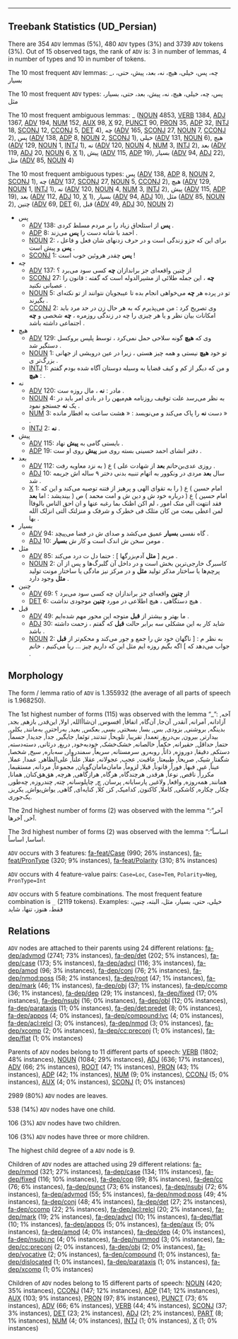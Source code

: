 

--------------------------------------------------------------------------------

## Treebank Statistics (UD_Persian)

There are 354 `ADV` lemmas (5%), 480 `ADV` types (3%) and 3739 `ADV` tokens (3%).
Out of 15 observed tags, the rank of `ADV` is: 3 in number of lemmas, 4 in number of types and 10 in number of tokens.

The 10 most frequent `ADV` lemmas: _، چه، پس، خیلی، هیچ، نه، بعد، پیش، حتی، بسیار

The 10 most frequent `ADV` types:  پس، چه، خیلی، هیچ، نه، پیش، بعد، حتی، بسیار، مثل

The 10 most frequent ambiguous lemmas: _ ([NOUN]() 4853, [VERB]() 1384, [ADJ]() 1367, [ADV]() 194, [NUM]() 152, [AUX]() 98, [X]() 92, [PUNCT]() 90, [PRON]() 35, [ADP]() 32, [INTJ]() 18, [SCONJ]() 12, [CCONJ]() 5, [DET]() 4), چه ([ADV]() 165, [SCONJ]() 27, [NOUN]() 7, [CCONJ]() 2), پس ([ADV]() 138, [ADP]() 8, [NOUN]() 2, [SCONJ]() 1), خیلی ([ADV]() 131, [NOUN]() 6), هیچ ([ADV]() 129, [NOUN]() 1, [INTJ]() 1), نه ([ADV]() 120, [NOUN]() 4, [NUM]() 3, [INTJ]() 2), بعد ([ADV]() 119, [ADJ]() 20, [NOUN]() 6, [X]() 1), پیش ([ADV]() 115, [ADP]() 19), بسیار ([ADV]() 94, [ADJ]() 22), مثل ([ADV]() 85, [NOUN]() 4)

The 10 most frequent ambiguous types:  پس ([ADV]() 138, [ADP]() 8, [NOUN]() 2, [SCONJ]() 1), چه ([ADV]() 137, [SCONJ]() 27, [NOUN]() 5, [CCONJ]() 2), هیچ ([ADV]() 129, [NOUN]() 1, [INTJ]() 1), نه ([ADV]() 120, [NOUN]() 4, [NUM]() 3, [INTJ]() 2), پیش ([ADV]() 115, [ADP]() 19), بعد ([ADV]() 112, [ADJ]() 10, [X]() 1), بسیار ([ADV]() 94, [ADJ]() 10), مثل ([ADV]() 85, [NOUN]() 2), چنین ([ADV]() 69, [DET]() 6), قبل ([ADV]() 49, [ADJ]() 30, [NOUN]() 2)


* پس
  * [ADV]() 138: <b>پس</b> از استلحاق زیاد را بر مردم مسلط کردی .
  * [ADP]() 8: احمد با شانه دست را <b>پس</b> می‌زند .
  * [NOUN]() 2: برای این که جزو زندگی است و در حرف زدنهای شان فعل و فاعل ، <b>پس</b> و پیش است .
  * [SCONJ]() 1: <b>پس</b> چقدر هروئین خوب است !
* چه
  * [ADV]() 137: از چنین واقعه‌ای جز براندازان <b>چه</b> کسی سود می‌برد ؟
  * [SCONJ]() 27: <b>چه</b> ، این جمله طلائی از مشیرالدوله است که گفته : قانون را عصبانی نکنید .
  * [NOUN]() 5: تو در پرده هر <b>چه</b> می‌خواهی انجام بده تا عیبجویان نتوانند از تو نکته‌ای بگیرند .
  * [CCONJ]() 2: وی تصریح کرد : من می‌پذیرم که به هر حال زن در حد مرد باید امکانات بیان نظر و یا هر چیزی را چه در زندگی روزمره ، <b>چه</b> شخصی و <b>چه</b> اجتماعی داشته باشد .
* هیچ
  * [ADV]() 129: وی که <b>هیچ</b> گونه سلاحی حمل نمی‌کرد ، توسط پلیس بروکسل دستگیر شد .
  * [NOUN]() 1: تو خود <b>هیچ</b> نیستی و همه چیز هستی ، زیرا در عین درویشی از جهانی بزرگ‌تر ی .
  * [INTJ]() 1: و من که دیگر از کم و کیف قضایا به وسیله دوستان آگاه شده بودم گفتم : <b>هیچ</b> .
* نه
  * [ADV]() 120: مادر : <b>نه</b> ، مال روزه‌ ست .
  * [NOUN]() 4: به نظر می‌رسد علت توقیف روزنامه هم‌میهن را در بادی امر باید در یک <b>نه</b> جستجو نمود .
  * [NUM]() 3: دست <b>نه</b> را پاک می‌کند و می‌نویسد : « هشت ساعت به افطار مانده » .
  * [INTJ]() 2: <b>نه</b> .
* پیش
  * [ADV]() 115: بایستی گامی به <b>پیش</b> نهاد .
  * [ADP]() 19: دفتر انشای احمد حسینی بسته روی میز <b>پیش</b> روی او ست .
* بعد
  * [ADV]() 112: روزی عدی‌بن‌حاتم <b>بعد</b> از شهادت علی ) ع ( به نزد معاویه رفت .
  * [ADJ]() 10: سال <b>بعد</b> مردی در ونکوور به اتهام تنبیه بدنی دختر ۹ ساله‌ اش جریمه شد .
  * [X]() 1: امام حسین ) ع ( را به تقوای الهی و پرهیز از فتنه توصیه می‌کند و این که امام حسین ) ع ( درباره خود ش و دین ش و امت محمد ) ص ( بیندیشد : اما <b>بعد</b> فقد انتهت الی منک امور ، لم اکن اظنک بما رغبه عنها و ان احق الناس بالوفاأ لمن اعطی بیعث من کان مثلک فی خطرک و شرفک و منزلتک التی انزلک الله بها .
* بسیار
  * [ADV]() 94: گاه نفسی <b>بسیار</b> عمیق می‌کشد و صدای ش در فضا می‌پیچد .
  * [ADJ]() 10: مومن سخن ش اندک است و کار ش <b>بسیار</b> .
* مثل
  * [ADV]() 85: مریم [ <b>مثل</b> آدم‌بزرگها ] : حتما دل ت درد می‌کند .
  * [NOUN]() 2: کاسبرگ خارجی‌ترین بخش است و در داخل آن گلبرگ‌ها و پس از آن پرچم‌ها یا ساختار مذکر تولید <b>مثل</b> و در مرکز نیز مادگی یا ساختار مونت تولید <b>مثل</b> وجود دارد .
* چنین
  * [ADV]() 69: از <b>چنین</b> واقعه‌ای جز براندازان چه کسی سود می‌برد ؟
  * [DET]() 6: هیچ دستگاهی ، هیچ اطلاعی در مورد <b>چنین</b> موجودی نداشت .
* قبل
  * [ADV]() 49: ما بهتر و بیشتر از <b>قبل</b> متوجه این محور مهم شده‌ایم .
  * [ADJ]() 30: شاید کار به این مشکلی سه برابر حالت <b>قبل</b> که گفتم ، زحمت داشته باشد .
  * [NOUN]() 2: به نظر م : [ ناگهان خود ش را جمع و جور می‌کند و محکم‌تر از <b>قبل</b> جواب می‌دهد که ] اگه بگیم روزه‌ ایم مثل این که داریم چیز … ریا می‌کنیم ، خانم .

## Morphology

The form / lemma ratio of `ADV` is 1.355932 (the average of all parts of speech is 1.968250).

The 1st highest number of forms (115) was observed with the lemma “_”: آخه, آزادانه, آمرانه, آنقدر, آن‌جا, آن‌گاه, اتفاقاً, افسوس, ان‌شاأالله, اولا, این‌قدر, بازهم, بجد, بدینگه, بروشنی, بزودی, بس, بسا, بسختی, بسی, بعکس, بعید, به‌راحتی, به‌مانند, بکلی, بیدارتر, بیرون, بی‌دریغ, تعمدا, تقریبا, تلویحاً, تند‌تند, توئما, جایگیر, جداً, جدیدا, جسماً, حتما, حداقل, حقیرانه, حکماً, خالصانه, خشک‌خشک, خود‌به‌خود, دریغ, در‌ثانی, دسته‌دسته, دستکم, دقیقا, دو‌روزه, ذاتاً, روبه‌رو, سرمستانه, سریعاً, سمندروار, سه‌باره, سیخ, شخصا, شگفتا, شیک, صریحاً, طبیعتا, عاقبت, عجب, عجولانه, عقلا, علناً, علی‌الظاهر, عمدا, عملا, عیناً, غیر, فبها, فوراً, قانوناً, قبلا, لزوماً, مامان‌مامان‌گویان, مجموعاً, مردانه, مستقیما, مکرراً, ناقص, نوعاً, هرقدر, هرچند‌گاه, هرگاه, هر‌از‌گاهی, هر‌چه, هق‌هق‌کنان, همانا, همانند, همه‌روزه, واقعا, و‌لا‌غیر, پارسایانه, پرسان, چ, چاپلوسانه, چته, چند‌روزه, چه‌طور, چکار, چکاره‌, کاشکی, کاملا, کاکنون, کدامیک, کز, کلا, کنایه‌ای, گاهی, یواش‌یواش, یکریز, یک‌جوری.

The 2nd highest number of forms (2) was observed with the lemma “آخر”: آخر, آخرها.

The 3rd highest number of forms (2) was observed with the lemma “اساساً”: اساسا, اساساً.

`ADV` occurs with 3 features: [fa-feat/Case]() (990; 26% instances), [fa-feat/PronType]() (320; 9% instances), [fa-feat/Polarity]() (310; 8% instances)

`ADV` occurs with 4 feature-value pairs: `Case=Loc`, `Case=Tem`, `Polarity=Neg`, `PronType=Int`

`ADV` occurs with 5 feature combinations.
The most frequent feature combination is `_` (2119 tokens).
Examples: خیلی، حتی، بسیار، مثل، البته، چنین، فقط، هنوز، تنها، شاید


## Relations

`ADV` nodes are attached to their parents using 24 different relations: [fa-dep/advmod]() (2741; 73% instances), [fa-dep/det]() (202; 5% instances), [fa-dep/case]() (173; 5% instances), [fa-dep/advcl]() (116; 3% instances), [fa-dep/amod]() (96; 3% instances), [fa-dep/conj]() (76; 2% instances), [fa-dep/nmod:poss]() (58; 2% instances), [fa-dep/root]() (47; 1% instances), [fa-dep/mark]() (46; 1% instances), [fa-dep/obj]() (37; 1% instances), [fa-dep/ccomp]() (36; 1% instances), [fa-dep/dep]() (29; 1% instances), [fa-dep/fixed]() (17; 0% instances), [fa-dep/nsubj]() (16; 0% instances), [fa-dep/obl]() (12; 0% instances), [fa-dep/parataxis]() (11; 0% instances), [fa-dep/det:predet]() (8; 0% instances), [fa-dep/appos]() (4; 0% instances), [fa-dep/compound:lvc]() (4; 0% instances), [fa-dep/acl:relcl]() (3; 0% instances), [fa-dep/nmod]() (3; 0% instances), [fa-dep/xcomp]() (2; 0% instances), [fa-dep/cc:preconj]() (1; 0% instances), [fa-dep/flat]() (1; 0% instances)

Parents of `ADV` nodes belong to 11 different parts of speech: [VERB]() (1802; 48% instances), [NOUN]() (1084; 29% instances), [ADJ]() (636; 17% instances), [ADV]() (66; 2% instances), [ROOT]() (47; 1% instances), [PRON]() (43; 1% instances), [ADP]() (42; 1% instances), [NUM]() (9; 0% instances), [CCONJ]() (5; 0% instances), [AUX]() (4; 0% instances), [SCONJ]() (1; 0% instances)

2989 (80%) `ADV` nodes are leaves.

538 (14%) `ADV` nodes have one child.

106 (3%) `ADV` nodes have two children.

106 (3%) `ADV` nodes have three or more children.

The highest child degree of a `ADV` node is 9.

Children of `ADV` nodes are attached using 29 different relations: [fa-dep/nmod]() (321; 27% instances), [fa-dep/case]() (134; 11% instances), [fa-dep/fixed]() (116; 10% instances), [fa-dep/cop]() (99; 8% instances), [fa-dep/cc]() (76; 6% instances), [fa-dep/punct]() (73; 6% instances), [fa-dep/nsubj]() (72; 6% instances), [fa-dep/advmod]() (55; 5% instances), [fa-dep/nmod:poss]() (49; 4% instances), [fa-dep/conj]() (48; 4% instances), [fa-dep/det]() (27; 2% instances), [fa-dep/ccomp]() (22; 2% instances), [fa-dep/acl:relcl]() (20; 2% instances), [fa-dep/mark]() (19; 2% instances), [fa-dep/advcl]() (10; 1% instances), [fa-dep/flat]() (10; 1% instances), [fa-dep/appos]() (5; 0% instances), [fa-dep/aux]() (5; 0% instances), [fa-dep/amod]() (4; 0% instances), [fa-dep/dep]() (4; 0% instances), [fa-dep/nsubj:nc]() (4; 0% instances), [fa-dep/nummod]() (3; 0% instances), [fa-dep/cc:preconj]() (2; 0% instances), [fa-dep/obj]() (2; 0% instances), [fa-dep/vocative]() (2; 0% instances), [fa-dep/compound]() (1; 0% instances), [fa-dep/dislocated]() (1; 0% instances), [fa-dep/parataxis]() (1; 0% instances), [fa-dep/xcomp]() (1; 0% instances)

Children of `ADV` nodes belong to 15 different parts of speech: [NOUN]() (420; 35% instances), [CCONJ]() (147; 12% instances), [ADP]() (141; 12% instances), [AUX]() (103; 9% instances), [PRON]() (97; 8% instances), [PUNCT]() (73; 6% instances), [ADV]() (66; 6% instances), [VERB]() (44; 4% instances), [SCONJ]() (37; 3% instances), [DET]() (23; 2% instances), [ADJ]() (21; 2% instances), [PART]() (8; 1% instances), [NUM]() (4; 0% instances), [INTJ]() (1; 0% instances), [X]() (1; 0% instances)

